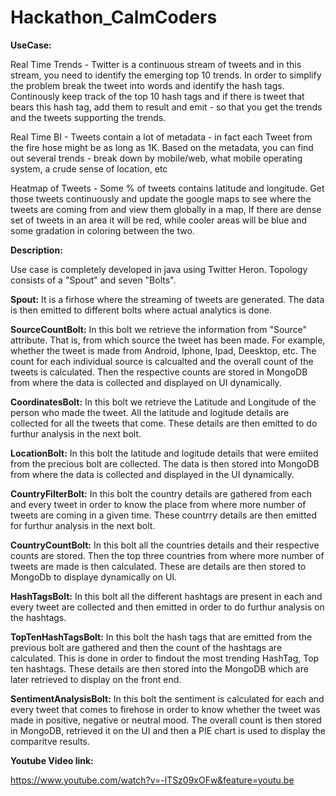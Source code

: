 # Hackathon_CalmCoders

**UseCase:**

Real Time Trends - Twitter is a continuous stream of tweets and in this stream, you need to identify the emerging top 10 trends. In order to simplify the problem break the tweet into words and identify the hash tags. Continously keep track of the top 10 hash tags and if there is tweet that bears this hash tag, add them to result and emit - so that you get the trends and the tweets supporting the trends.

Real Time BI - Tweets contain a lot of metadata - in fact each Tweet from the fire hose might be as long as 1K. Based on the metadata, you can find out several trends - break down by mobile/web, what mobile operating system, a crude sense of location, etc

Heatmap of Tweets - Some % of tweets contains latitude and longitude. Get those tweets continuously and update the google maps to see where the tweets are coming from and view them globally in a map, If there are dense set of tweets in an area it will be red, while cooler areas will be blue and some gradation in coloring between the two.

**Description:**

Use case is completely developed in java using Twitter Heron. Topology consists of a "Spout" and seven "Bolts".

**Spout:** It is a firhose where the streaming of tweets are generated. The data is then emitted to different bolts where actual analytics is done.

**SourceCountBolt:** In this bolt we retrieve the information from "Source" attribute. That is, from which source the tweet has been made. For example, whether the tweet is made from Android, Iphone, Ipad, Deesktop, etc. The count for each individual source is calcualted and the overall count of the tweets is  calculated. Then the respective counts are stored in MongoDB from where the data is collected and displayed on UI dynamically.

**CoordinatesBolt:** In this bolt we retrieve the Latitude and Longitude of the person who made the tweet. All the latitude and logitude details are collected for all the tweets that come. These details are then emitted to do furthur analysis in the next bolt.

**LocationBolt:** In this bolt the latitude and logitude details that were emiited from the precious bolt are collected.  The data is then stored into MongoDB from where the data is collected and displayed in the UI dynamically.

**CountryFilterBolt:** In this bolt the country details are gathered from each and every tweet in order to know the place from where more number of tweets are coming in a given time. These countrry details are then emitted for furthur analysis in the next bolt.

**CountryCountBolt:** In this bolt all the countries details and their respective counts are stored. Then the top three countries from where more number of tweets are made is then calculated. These are details are then stored to MongoDb to displaye dynamically on UI.

**HashTagsBolt:** In this bolt all the different hashtags are present in each and every tweet are collected and then emitted in order to do furthur analysis on the hashtags.

**TopTenHashTagsBolt:** In this bolt the hash tags that are emitted from the previous bolt are gathered and then the count of the hashtags are calculated. This is done in order to findout the most trending HashTag, Top ten hashtags. These details are then stored into the MongoDB which are later retrieved to display on the front end.

**SentimentAnalysisBolt:** In this bolt the sentiment is calculated for each and every tweet that comes to firehose in order to know whether the tweet was made in positive, negative or neutral mood. The overall count is then stored in MongoDB, retrieved it on the UI and then a PIE chart is used to display the comparitve results.


**Youtube Video link:**

https://www.youtube.com/watch?v=-lTSz09xOFw&feature=youtu.be
